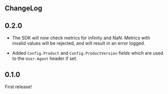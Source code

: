## ChangeLog

## 0.2.0

* The SDK will now check metrics for infinity and NaN.  Metrics with invalid
values will be rejected, and will result in an error logged.

* Added `Config.Product` and `Config.ProductVersion` fields which are
used to the `User-Agent` header if set.

## 0.1.0

First release!
